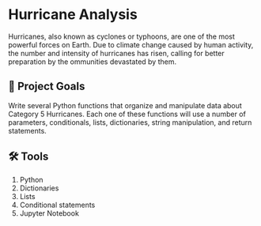 
# Hurricane Analysis

Hurricanes, also known as cyclones or typhoons, are one of the most powerful forces on Earth. Due to climate change caused by human activity, the number and intensity of hurricanes has risen, calling for better preparation by the ommunities devastated by them.

## 🚀 Project Goals
Write several Python functions that organize and manipulate data about Category 5 Hurricanes. Each one of these functions will use a number of parameters, conditionals, lists, dictionaries, string manipulation, and return statements.

## 🛠 Tools
1. Python 
2. Dictionaries
3. Lists
4. Conditional statements
5. Jupyter Notebook
